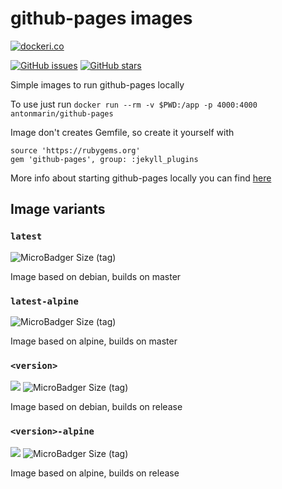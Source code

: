 # github-pages images

[![dockeri.co](http://dockeri.co/image/antonmarin/github-pages)](https://hub.docker.com/r/antonmarin/github-pages/)

[![GitHub issues](https://img.shields.io/github/issues/antonmarin/github-pages.svg "GitHub issues")](https://github.com/antonmarin/github-pages) [![GitHub stars](https://img.shields.io/github/stars/antonmarin/github-pages.svg "GitHub stars")](https://github.com/antonmarin/github-pages)

Simple images to run github-pages locally

To use just run `docker run --rm -v $PWD:/app -p 4000:4000 antonmarin/github-pages`

Image don't creates Gemfile, so create it yourself with
```
source 'https://rubygems.org'
gem 'github-pages', group: :jekyll_plugins
```

More info about starting github-pages locally you can find [here](https://help.github.com/articles/setting-up-your-github-pages-site-locally-with-jekyll/)

## Image variants

### `latest`

![MicroBadger Size (tag)](https://img.shields.io/microbadger/image-size/antonmarin/github-pages/latest.svg?style=flat)

Image based on debian, builds on master

### `latest-alpine`

![MicroBadger Size (tag)](https://img.shields.io/microbadger/image-size/antonmarin/github-pages/latest-alpine.svg?style=flat)

Image based on alpine, builds on master

### `<version>`

[![](https://images.microbadger.com/badges/version/antonmarin/github-pages:192.svg)](https://microbadger.com/images/antonmarin/github-pages:192) ![MicroBadger Size (tag)](https://img.shields.io/microbadger/image-size/antonmarin/github-pages/192.svg?style=flat)

Image based on debian, builds on release

### `<version>-alpine`

[![](https://images.microbadger.com/badges/version/antonmarin/github-pages:192-alpine.svg)](https://microbadger.com/images/antonmarin/github-pages:192-alpine) ![MicroBadger Size (tag)](https://img.shields.io/microbadger/image-size/antonmarin/github-pages/192-alpine.svg?style=flat)

Image based on alpine, builds on release
 
